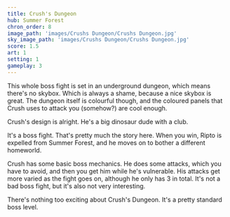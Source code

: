 ```yaml
---
title: Crush's Dungeon
hub: Summer Forest
chron_order: 8
image_path: 'images/Crushs Dungeon/Crushs Dungeon.jpg'
sky_image_path: 'images/Crushs Dungeon/Crushs Dungeon.jpg'
score: 1.5
art: 1
setting: 1
gameplay: 3
---
```

This whole boss fight is set in an underground dungeon, which means there's no skybox. Which is always a shame, because a nice skybox is great. The dungeon itself is colourful though, and the coloured panels that Crush uses to attack you (somehow?) are cool enough.

Crush's design is alright. He's a big dinosaur dude with a club. 
<!--excerpt-->
It's a boss fight. That's pretty much the story here. When you win, Ripto is expelled from Summer Forest, and he moves on to bother a different homeworld.  
<!--excerpt-->
Crush has some basic boss mechanics. He does some attacks, which you have to avoid, and then you get him while he's vulnerable. His attacks get more varied as the fight goes on, although he only has 3 in total. It's not a bad boss fight, but it's also not very interesting.
<!--excerpt-->
There's nothing too exciting about Crush's Dungeon. It's a pretty standard boss level.